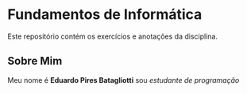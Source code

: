 # Fundamentos de Informática 
Este repositório contém os exercícios e anotações da disciplina.

## Sobre Mim
Meu nome é **Eduardo Pires Batagliotti** sou *estudante de programação* 